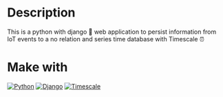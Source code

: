 # Description
This is a python with django 🐍 web application to persist information from IoT events to a no relation and series time database with Timescale ⏰

# Make with
[![Python](https://img.shields.io/badge/python-2b5b84?style=for-the-badge&logo=python&logoColor=white&labelColor=000000)]()
[![Django](https://img.shields.io/badge/django-44B78B?style=for-the-badge&logo=django&logoColor=white&labelColor=000000)]()
[![Timescale](https://img.shields.io/badge/timescale-f5ff80?style=for-the-badge&logo=timescale&logoColor=white&labelColor=000000)]()